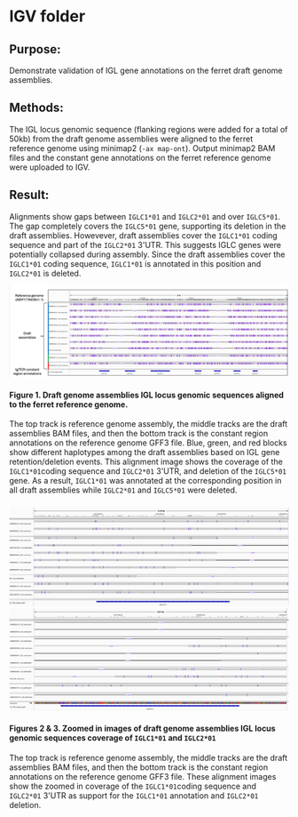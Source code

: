 # IGV folder

## Purpose:
Demonstrate validation of IGL gene annotations on the ferret draft genome assemblies.

## Methods:
The IGL locus genomic sequence (flanking regions were added for a total of 50kb) from the draft genome assemblies were aligned to the ferret reference genome using minimap2 (`-ax map-ont`).
Output minimap2 BAM files and the constant gene annotations on the ferret reference genome were uploaded to IGV.

## Result:
Alignments show gaps between `IGLC1*01` and `IGLC2*01` and over `IGLC5*01`. The gap completely covers the `IGLC5*01` gene, supporting its deletion in the draft assemblies. Howevever, draft assemblies cover the `IGLC1*01` coding sequence and part of the `IGLC2*01` 3'UTR. This suggests IGLC genes were potentially collapsed during assembly. Since the draft assemblies cover the `IGLC1*01` coding sequence, `IGLC1*01` is annotated in this position and `IGLC2*01` is deleted.

![alt text](https://github.com/ncsu-penglab/FerretIgTCR/blob/main/Annotations/IGV/DraftAssembliesIGLGenomic2Reference.png)
#### Figure 1. Draft genome assemblies IGL locus genomic sequences aligned to the ferret reference genome.
The top track is reference genome assembly, the middle tracks are the draft assemblies BAM files, and then the bottom track is the     constant region annotations on the reference genome GFF3 file. Blue, green, and red blocks show different haplotypes among the draft assemblies based on IGL gene retention/deletion events. This alignment image shows the coverage of the `IGLC1*01`coding sequence and `IGLC2*01` 3'UTR, and deletion of the `IGLC5*01` gene. As a result, `IGLC1*01` was annotated at the corresponding position in all draft assemblies while `IGLC2*01` and `IGLC5*01` were deleted.

###
![alt text](https://github.com/ncsu-penglab/FerretIgTCR/blob/main/Annotations/IGV/IGLC1*01_DraftAssemblies2Reference_91424.png)
![alt text](https://github.com/ncsu-penglab/FerretIgTCR/blob/main/Annotations/IGV/IGLC2*01_DraftAssemblies2Reference_91424.png)
#### Figures 2 & 3. Zoomed in images of draft genome assemblies IGL locus genomic sequences coverage of `IGLC1*01` and `IGLC2*01`
The top track is reference genome assembly, the middle tracks are the draft assemblies BAM files, and then the bottom track is the constant region annotations on the reference genome GFF3 file. These alignment images show the zoomed in coverage of the `IGLC1*01`coding sequence and `IGLC2*01` 3'UTR as support for the `IGLC1*01` annotation and `IGLC2*01` deletion.
